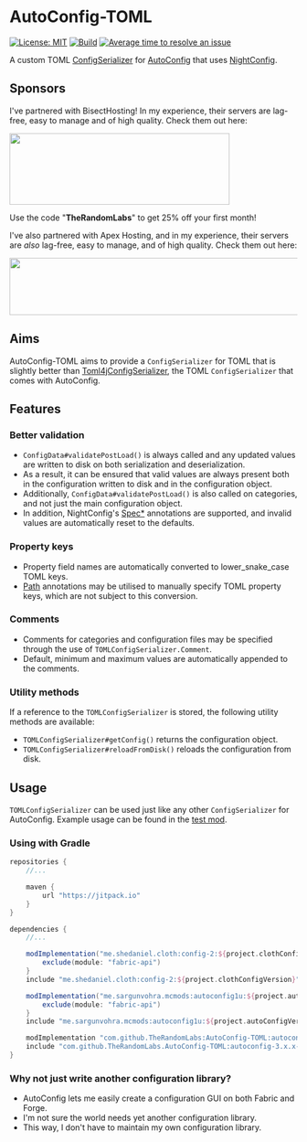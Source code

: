 # AutoConfig-TOML

[![License: MIT](https://img.shields.io/badge/License-MIT-green.svg)](https://opensource.org/licenses/MIT)
[![Build](https://jitci.com/gh/TheRandomLabs/AutoConfig-TOML/svg?branch=autoconfig-3.x.x-fabric)](https://jitci.com/gh/TheRandomLabs/AutoConfig-TOML)
[![Average time to resolve an issue](http://isitmaintained.com/badge/resolution/TheRandomLabs/AutoConfig-TOML.svg)](http://isitmaintained.com/project/TheRandomLabs/AutoConfig-TOML "Average time to resolve an issue")

A custom TOML [ConfigSerializer](https://github.com/shedaniel/AutoConfig/blob/1.16/src/main/java/me/sargunvohra/mcmods/autoconfig1u/serializer/ConfigSerializer.java)
for [AutoConfig](https://github.com/shedaniel/AutoConfig/tree/1.16) that uses
[NightConfig](https://github.com/TheElectronWill/night-config).

## Sponsors

I've partnered with BisectHosting! In my experience, their servers are lag-free, easy to manage and
of high quality. Check them out here:

<a href="https://bisecthosting.com/TheRandomLabs">
	<img src="https://www.bisecthosting.com/images/logos/dark_text@1538x500.png" width="385" height="125" border="0">
</a>

Use the code "**TheRandomLabs**" to get 25% off your first month!

I've also partnered with Apex Hosting, and in my experience, their servers are *also* lag-free,
easy to manage, and of high quality. Check them out here:

<a href="https://billing.apexminecrafthosting.com/aff.php?aff=3907">
	<img src="https://cdn.apexminecrafthosting.com/img/theme/apex-hosting-mobile.png" width="594" height="100" border="0">
</a>

## Aims

AutoConfig-TOML aims to provide a `ConfigSerializer` for TOML that is slightly better than
[Toml4jConfigSerializer](https://github.com/shedaniel/AutoConfig/blob/1.16/src/main/java/me/sargunvohra/mcmods/autoconfig1u/serializer/Toml4jConfigSerializer.java),
the TOML `ConfigSerializer` that comes with AutoConfig.

## Features

### Better validation

* `ConfigData#validatePostLoad()` is always called and any updated values are written to disk on
both serialization and deserialization.
* As a result, it can be ensured that valid values are always present both in the configuration
written to disk and in the configuration object.
* Additionally, `ConfigData#validatePostLoad()` is also called on categories, and not just the main
configuration object.
* In addition, NightConfig's [Spec*](https://github.com/TheElectronWill/night-config/tree/master/core/src/main/java/com/electronwill/nightconfig/core/conversion)
annotations are supported, and invalid values are automatically reset to the defaults.

### Property keys

* Property field names are automatically converted to lower_snake_case TOML keys.
* [Path](https://github.com/TheElectronWill/night-config/blob/master/core/src/main/java/com/electronwill/nightconfig/core/conversion/Path.java)
annotations may be utilised to manually specify TOML property keys, which are not subject to this conversion.

### Comments

* Comments for categories and configuration files may be specified through the use of
`TOMLConfigSerializer.Comment`.
* Default, minimum and maximum values are automatically appended to the comments.

### Utility methods

If a reference to the `TOMLConfigSerializer` is stored, the following utility methods are
available:

* `TOMLConfigSerializer#getConfig()` returns the configuration object.
* `TOMLConfigSerializer#reloadFromDisk()` reloads the configuration from disk.

## Usage

`TOMLConfigSerializer` can be used just like any other `ConfigSerializer` for AutoConfig.
Example usage can be found in the [test mod](https://github.com/TheRandomLabs/AutoConfig-TOML/tree/autoconfig-3.x.x-fabric/src/testmod).

### Using with Gradle

```groovy
repositories {
	//...

	maven {
		url "https://jitpack.io"
	}
}

dependencies {
	//...

	modImplementation("me.shedaniel.cloth:config-2:${project.clothConfigVersion}") {
		exclude(module: "fabric-api")
	}
	include "me.shedaniel.cloth:config-2:${project.clothConfigVersion}"

	modImplementation("me.sargunvohra.mcmods:autoconfig1u:${project.autoConfigVersion}") {
		exclude(module: "fabric-api")
	}
	include "me.sargunvohra.mcmods:autoconfig1u:${project.autoConfigVersion}"

	modImplementation "com.github.TheRandomLabs:AutoConfig-TOML:autoconfig-3.x.x-fabric-SNAPSHOT"
	include "com.github.TheRandomLabs.AutoConfig-TOML:autoconfig-3.x.x-fabric-SNAPSHOT"
}
```

### Why not just write another configuration library?

* AutoConfig lets me easily create a configuration GUI on both Fabric and Forge.
* I'm not sure the world needs yet another configuration library.
* This way, I don't have to maintain my own configuration library.
